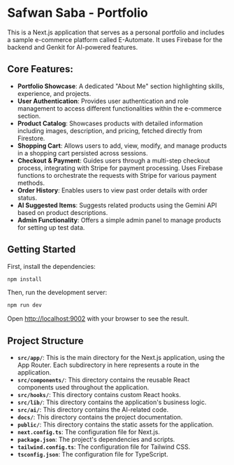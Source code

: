 # Safwan Saba - Portfolio

This is a Next.js application that serves as a personal portfolio and includes a sample e-commerce platform called E-Automate. It uses Firebase for the backend and Genkit for AI-powered features.

## Core Features:

- **Portfolio Showcase**: A dedicated "About Me" section highlighting skills, experience, and projects.
- **User Authentication**: Provides user authentication and role management to access different functionalities within the e-commerce section.
- **Product Catalog**: Showcases products with detailed information including images, description, and pricing, fetched directly from Firestore.
- **Shopping Cart**: Allows users to add, view, modify, and manage products in a shopping cart persisted across sessions.
- **Checkout & Payment**: Guides users through a multi-step checkout process, integrating with Stripe for payment processing. Uses Firebase functions to orchestrate the requests with Stripe for various payment methods.
- **Order History**: Enables users to view past order details with order status.
- **AI Suggested Items**: Suggests related products using the Gemini API based on product descriptions.
- **Admin Functionality**: Offers a simple admin panel to manage products for setting up test data.

## Getting Started

First, install the dependencies:

```bash
npm install
```

Then, run the development server:

```bash
npm run dev
```

Open [http://localhost:9002](http://localhost:9002) with your browser to see the result.

## Project Structure

*   **`src/app/`**: This is the main directory for the Next.js application, using the App Router. Each subdirectory in here represents a route in the application.
*   **`src/components/`**: This directory contains the reusable React components used throughout the application.
*   **`src/hooks/`**: This directory contains custom React hooks.
*   **`src/lib/`**: This directory contains the application's business logic.
*   **`src/ai/`**: This directory contains the AI-related code.
*   **`docs/`**: This directory contains the project documentation.
*   **`public/`**: This directory contains the static assets for the application.
*   **`next.config.ts`**: The configuration file for Next.js.
*   **`package.json`**: The project's dependencies and scripts.
*   **`tailwind.config.ts`**: The configuration file for Tailwind CSS.
*   **`tsconfig.json`**: The configuration file for TypeScript.
